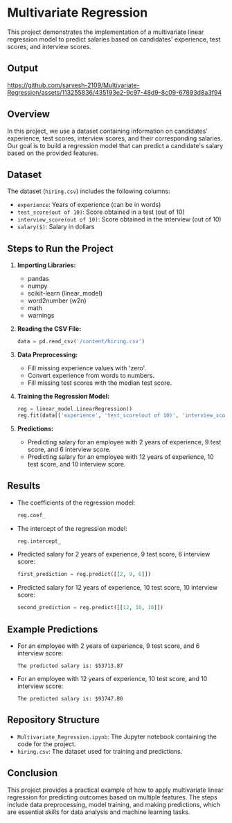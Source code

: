 # Multivariate Regression

This project demonstrates the implementation of a multivariate linear regression model to predict salaries based on candidates' experience, test scores, and interview scores.

## Output


https://github.com/sarvesh-2109/Multivariate-Regression/assets/113255836/435193e2-9c97-48d9-8c09-67893d8a3f94



## Overview

In this project, we use a dataset containing information on candidates' experience, test scores, interview scores, and their corresponding salaries. Our goal is to build a regression model that can predict a candidate's salary based on the provided features.

## Dataset

The dataset (`hiring.csv`) includes the following columns:
- `experience`: Years of experience (can be in words)
- `test_score(out of 10)`: Score obtained in a test (out of 10)
- `interview_score(out of 10)`: Score obtained in the interview (out of 10)
- `salary($)`: Salary in dollars

## Steps to Run the Project

1. **Importing Libraries:**
   - pandas
   - numpy
   - scikit-learn (linear_model)
   - word2number (w2n)
   - math
   - warnings

2. **Reading the CSV File:**
   ```python
   data = pd.read_csv('/content/hiring.csv')
   ```

3. **Data Preprocessing:**
   - Fill missing experience values with 'zero'.
   - Convert experience from words to numbers.
   - Fill missing test scores with the median test score.

4. **Training the Regression Model:**
   ```python
   reg = linear_model.LinearRegression()
   reg.fit(data[['experience', 'test_score(out of 10)', 'interview_score(out of 10)']], data['salary($)'])
   ```

5. **Predictions:**
   - Predicting salary for an employee with 2 years of experience, 9 test score, and 6 interview score.
   - Predicting salary for an employee with 12 years of experience, 10 test score, and 10 interview score.

## Results

- The coefficients of the regression model:
  ```python
  reg.coef_
  ```

- The intercept of the regression model:
  ```python
  reg.intercept_
  ```

- Predicted salary for 2 years of experience, 9 test score, 6 interview score:
  ```python
  first_prediction = reg.predict([[2, 9, 6]])
  ```

- Predicted salary for 12 years of experience, 10 test score, 10 interview score:
  ```python
  second_prediction = reg.predict([[12, 10, 10]])
  ```

## Example Predictions

- For an employee with 2 years of experience, 9 test score, and 6 interview score:
  ```
  The predicted salary is: $53713.87
  ```

- For an employee with 12 years of experience, 10 test score, and 10 interview score:
  ```
  The predicted salary is: $93747.80
  ```

## Repository Structure

- `Multivariate_Regression.ipynb`: The Jupyter notebook containing the code for the project.
- `hiring.csv`: The dataset used for training and predictions.

## Conclusion

This project provides a practical example of how to apply multivariate linear regression for predicting outcomes based on multiple features. The steps include data preprocessing, model training, and making predictions, which are essential skills for data analysis and machine learning tasks.
